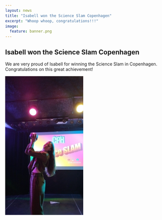 ```yaml
---
layout: news
title: "Isabell won the Science Slam Copenhagen"
excerpt: "Whoop whoop, congratulations!!!" 
image:
  feature: banner.png
---
```


## Isabell won the Science Slam Copenhagen

We are very proud of Isabell for winning the Science Slam in Copenhagen. Congratulations on this great achievement!


<img src="/news/images/isabellscienceslam.jpg" alt="Isabell won" style="width:50%; height:auto;">

